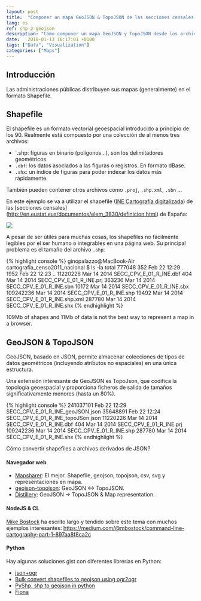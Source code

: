 ```yaml
---
layout: post
title:  "Componer un mapa GeoJSON & TopoJSON de las secciones censales españolas"
lang: es
ref: shp-2-geojson
description: "Cómo componer un mapa GeoJSON y TopoJSON desde los archivos dbf y shp."
date:   2018-01-13 16:17:01 +0100
tags: ["Data", "Visualization"]
categories: ["Maps"]
---
```

## Introducción
Las administraciones públicas distribuyen sus mapas (generalmente) en el formato Shapefile.

## Shapefile

El shapefile es un formato vectorial geoespacial introducido a principio de los 90. Realmente está compuesto por una colección de al menos tres archivos:
- `.shp: figuras en binario (polígonos...), son los delimitadores geométricos.
- `.dbf`: los datos asociados a las figuras o registros. En formato dBase.
- `.shx`: un índice de figuras para poder indexar los datos más rápidamente.

También pueden contener otros archivos como `.proj`, `.shp.xml`, `.sbn` ...

En este ejemplo se va a utilizar el shapefile ([INE Cartografía digitalizada](http://www.ine.es/censos2011_datos/cen11_datos_resultados_seccen.htm)) de las [secciones censales] (http://en.eustat.eus/documentos/elem_3830/definicion.html) de España:

<div class="full">
    <a href="/assets/posts/{{page.ref}}/ine-spain.png">
    <img class="img-fluid" src="/assets/posts/{{page.ref}}/ine-spain.png">
    </a>
</div>

A pesar de ser útiles para muchas cosas, los shapefiles no fácilmente legibles por el ser humano o integrables en una página web. Su principal problema es el tamaño del archivo `.shp`:

{% highlight console %}
ginopalazzo@MacBook-Air cartografia_censo2011_nacional $ ls -la
total 777048
        352 Feb 22 12:29 .
       1952 Feb 22 12:23 ..
   11220226 Mar 14  2014 SECC_CPV_E_01_R_INE.dbf
        404 Mar 14  2014 SECC_CPV_E_01_R_INE.prj
     363236 Mar 14  2014 SECC_CPV_E_01_R_INE.sbn
      10172 Mar 14  2014 SECC_CPV_E_01_R_INE.sbx
  109242236 Mar 14  2014 SECC_CPV_E_01_R_INE.shp
      19492 Mar 14  2014 SECC_CPV_E_01_R_INE.shp.xml
     287780 Mar 14  2014 SECC_CPV_E_01_R_INE.shx
{% endhighlight %}

109Mb of shapes and 11Mb of data is not the best way to represent a map in a browser.

## GeoJSON & TopoJSON

GeoJSON, basado en JSON, permite almacenar colecciones de tipos de datos geométricos (incluyendo atributos no espaciales) en una única estructura.

Una extensión interesante de GeoJSON es TopoJson, que codifica la topología geoespacial y proporciona ficheros de salida de tamaños significativamente menores (hasta un 80%).

{% highlight console %}
  241037101 Feb 22 12:29 SECC_CPV_E_01_R_INE_geoJSON.json
   35648891 Feb 22 12:24 SECC_CPV_E_01_R_INE_topoJSon.json
   11220226 Mar 14  2014 SECC_CPV_E_01_R_INE.dbf
        404 Mar 14  2014 SECC_CPV_E_01_R_INE.prj
  109242236 Mar 14  2014 SECC_CPV_E_01_R_INE.shp
     287780 Mar 14  2014 SECC_CPV_E_01_R_INE.shx
{% endhighlight %}

Cómo convertir shapefiles a archivos derivados de JSON?

#### Navegador web
- [Mapsharer](http://mapshaper.org/): El mejor. Shapefile, geojson, topojson, csv, svg y representaciones en mapa.
- [geojson-topojson](http://jeffpaine.github.io/geojson-topojson/): GeoJSON <-> TopoJSON.
- [Distillery](http://shancarter.github.io/distillery/): GeoJSON -> TopoJSON & Map representation.

#### NodeJS & CL
[Mike Bostock](https://medium.com/@mbostock) ha escrito largo y tendido sobre este tema con muchos ejemplos interesantes:
https://medium.com/@mbostock/command-line-cartography-part-1-897aa8f8ca2c

#### Python
Hay algunas soluciones gist con diferentes librerias en Python:
- [json+ogr](https://gist.github.com/AlexArcPy/2fc9f41ca164f76fcbb30ebca273b59f )
- [Bulk convert shapefiles to geojson using ogr2ogr](https://gist.github.com/benbalter/5858851)
- [PyShp, shp to geojson in python](https://gist.github.com/frankrowe/6071443)
- [Fiona](https://gist.github.com/jwass/6245313)

